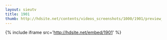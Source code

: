 ```yaml
---
layout: sieutv
title: 1901
thumb: http://hdsite.net/contents/videos_screenshots/1000/1901/preview_360p.mp4.jpg
---
```

{% include iframe src='http://hdsite.net/embed/1901' %}
 
